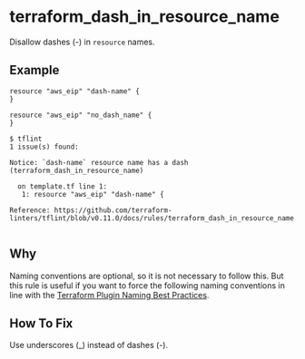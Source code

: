 # terraform_dash_in_resource_name

Disallow dashes (-) in `resource` names.

## Example

```hcl
resource "aws_eip" "dash-name" {
}

resource "aws_eip" "no_dash_name" {
}
```

```
$ tflint
1 issue(s) found:

Notice: `dash-name` resource name has a dash (terraform_dash_in_resource_name)

  on template.tf line 1:
   1: resource "aws_eip" "dash-name" {

Reference: https://github.com/terraform-linters/tflint/blob/v0.11.0/docs/rules/terraform_dash_in_resource_name.md
 
```

## Why

Naming conventions are optional, so it is not necessary to follow this. But this rule is useful if you want to force the following naming conventions in line with the [Terraform Plugin Naming Best Practices](https://www.terraform.io/docs/extend/best-practices/naming.html).

## How To Fix

Use underscores (_) instead of dashes (-).
